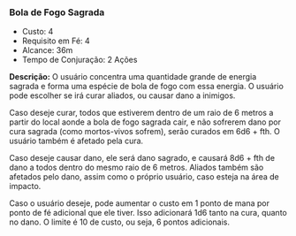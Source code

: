 ### Bola de Fogo Sagrada

- Custo: 4
- Requisito em Fé: 4
- Alcance: 36m
- Tempo de Conjuração: 2 Ações

**Descrição:** O usuário concentra uma quantidade grande de energia sagrada e forma uma espécie de bola de fogo com essa energia. O usuário pode escolher se irá curar aliados, ou causar dano a inimigos.

Caso deseje curar, todos que estiverem dentro de um raio de 6 metros a partir do local aonde a bola de fogo sagrada cair, e não sofrerem dano por cura sagrada (como mortos-vivos sofrem), serão curados em 6d6 + fth. O usuário também é afetado pela cura.

Caso deseje causar dano, ele será dano sagrado, e causará 8d6 + fth de dano a todos dentro do mesmo raio de 6 metros. Aliados também são afetados pelo dano, assim como o próprio usuário, caso esteja na área de impacto.

Caso o usuário deseje, pode aumentar o custo em 1 ponto de mana por ponto de fé adicional que ele tiver. Isso adicionará 1d6 tanto na cura, quanto no dano. O limite é 10 de custo, ou seja, 6 pontos adicionais.